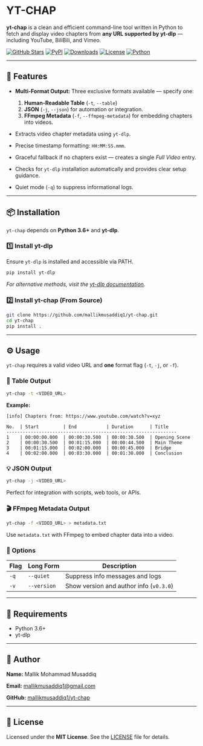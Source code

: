 # YT-CHAP

**yt-chap** is a clean and efficient command-line tool written in Python to fetch and display video chapters from **any URL supported by yt-dlp** — including YouTube, BiliBili, and Vimeo.

[![GitHub Stars](https://img.shields.io/github/stars/mallikmusaddiq1/yt-chap?style=social)](https://github.com/mallikmusaddiq1/yt-chap)
[![PyPI](https://img.shields.io/pypi/v/yt-chap)](https://pypi.org/project/yt-chap/)
[![Downloads](https://img.shields.io/badge/Downloads-N%2FA-lightgrey)](https://pypi.org/project/yt-chap/)
[![License](https://img.shields.io/github/license/mallikmusaddiq1/yt-chap)](https://github.com/mallikmusaddiq1/yt-chap/blob/main/LICENSE)
[![Python](https://img.shields.io/badge/Python-3.6%2B-blue)](https://www.python.org/)

---

## 🚀 Features

* **Multi-Format Output:** Three exclusive formats available — specify one:

  1. **Human-Readable Table** (`-t`, `--table`)
  2. **JSON** (`-j`, `--json`) for automation or integration.
  3. **FFmpeg Metadata** (`-f`, `--ffmpeg-metadata`) for embedding chapters into videos.
* Extracts video chapter metadata using `yt-dlp`.
* Precise timestamp formatting: `HH:MM:SS.mmm`.
* Graceful fallback if no chapters exist — creates a single *Full Video* entry.
* Checks for `yt-dlp` installation automatically and provides clear setup guidance.
* Quiet mode (`-q`) to suppress informational logs.

---

## 📦 Installation

`yt-chap` depends on **Python 3.6+** and **yt-dlp**.

### 1️⃣ Install yt-dlp

Ensure `yt-dlp` is installed and accessible via PATH.

```bash
pip install yt-dlp
```

*For alternative methods, visit the [yt-dlp documentation](https://github.com/yt-dlp/yt-dlp#installation).*

### 2️⃣ Install yt-chap (From Source)

```bash
git clone https://github.com/mallikmusaddiq1/yt-chap.git
cd yt-chap
pip install .
```

---

## ⚙️ Usage

`yt-chap` requires a valid video URL and **one** format flag (`-t`, `-j`, or `-f`).

### 🧾 Table Output

```bash
yt-chap -t <VIDEO_URL>
```

**Example:**

```
[info] Chapters from: https://www.youtube.com/watch?v=xyz

No.  | Start         | End           | Duration      | Title
---------------------------------------------------------------
1    | 00:00:00.000  | 00:00:30.500  | 00:00:30.500  | Opening Scene
2    | 00:00:30.500  | 00:01:15.000  | 00:00:44.500  | Main Theme
3    | 00:01:15.000  | 00:02:00.000  | 00:00:45.000  | Bridge
4    | 00:02:00.000  | 00:03:30.000  | 00:01:30.000  | Conclusion
```

### 💡 JSON Output

```bash
yt-chap -j <VIDEO_URL>
```

Perfect for integration with scripts, web tools, or APIs.

### 🎬 FFmpeg Metadata Output

```bash
yt-chap -f <VIDEO_URL> > metadata.txt
```

Use `metadata.txt` with FFmpeg to embed chapter data into a video.

### 🧰 Options

| Flag | Long Form   | Description                             |
| ---- | ----------- | --------------------------------------- |
| `-q` | `--quiet`   | Suppress info messages and logs         |
| `-v` | `--version` | Show version and author info (`v0.3.0`) |

---

## 🔧 Requirements

* Python 3.6+
* yt-dlp

---

## 👤 Author

**Name:** Mallik Mohammad Musaddiq

**Email:** [mallikmusaddiq1@gmail.com](mailto:mallikmusaddiq1@gmail.com)

**GitHub:** [mallikmusaddiq1/yt-chap](https://github.com/mallikmusaddiq1/yt-chap)

---

## 📜 License

Licensed under the **MIT License**.
See the [LICENSE](https://github.com/mallikmusaddiq1/yt-chap/blob/master/LICENSE) file for details.